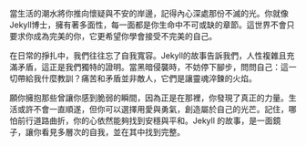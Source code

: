 當生活的潮水將你推向懷疑與不安的岸邊，記得內心深處那份不滅的光。你就像Jekyll博士，擁有著多面性，每一面都是你生命中不可或缺的章節。這世界不會只要求你成為完美的你，它更希望你學會接受不完美的自己。

在日常的掙扎中，我們往往忘了自我寬容。Jekyll的故事告訴我們，人性複雜且充滿矛盾，這正是我們獨特的證明。當黑暗侵襲時，不妨停下腳步，問問自己：這一切帶給我什麼教訓？痛苦和矛盾並非敵人，它們是讓靈魂淬鍊的火焰。

願你擁抱那些曾讓你感到脆弱的瞬間，因為正是在那裡，你發現了真正的力量。生活或許不會一直順遂，但你可以選擇用愛與勇氣，創造屬於自己的光芒。記住，哪怕前行道路曲折，你的心依然能夠找到安穩與平和。Jekyll 的故事，是一面鏡子，讓你看見多層次的自我，並在其中找到完整。